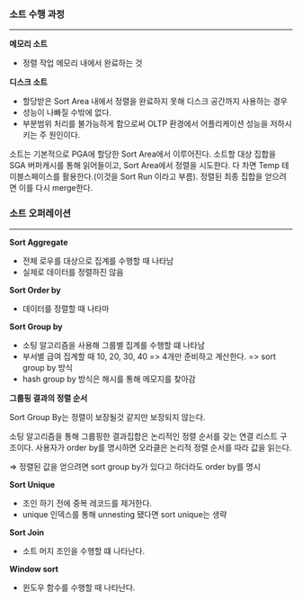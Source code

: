 ### 소트 수행 과정

---

**메모리 소트**

- 정렬 작업 메모리 내에서 완료하는 것

**디스크 소트**

- 할당받은 Sort Area 내에서 정렬을 완료하지 못해 디스크 공간까지 사용하는 경우
- 성능이 나빠질 수밖에 없다.
- 부분범위 처리를 불가능하게 함으로써 OLTP 환경에서 어플리케이션 성능을 저하시키는 주 원인이다.

소트는 기본적으로 PGA에 할당한 Sort Area에서 이루어진다. 소트할 대상 집합을 SGA 버퍼캐시를 통해 읽어들이고, Sort Area에서 정렬을 시도한다.  다 차면 Temp 테이블스페이스를 활용한다.(이것을 Sort Run 이라고 부름). 정렬된 최종 집합을 얻으려면 이를 다시 merge한다.

### 소트 오퍼레이션

---

**Sort Aggregate**

- 전체 로우를 대상으로 집계를 수행할 때 나타남
- 실제로 데이터를 정렬하진 않음

**Sort Order by**

- 데이터를 정렬할 때 나타마

**Sort Group by**

- 소팅 알고리즘을 사용해 그룹별 집계를 수행할 떄 나타남
- 부서별 급여 집계할 때 10, 20, 30, 40 => 4개만 준비하고 계산한다. => sort group by 방식
- hash group by 방식은 해시를 통해 메모지를 찾아감

**그룹핑 결과의 정렬 순서**

Sort Group By는 정렬이 보장될것 같지만 보장되지 않는다.

소팅 알고리즘을 통해 그룹핑한 결과집합은 논리적인 정렬 순서를 갖는 연결 리스트 구조이다. 사용자가 order by를 명시하면 오라클은 논리적 정렬 순서를 따라 값을 읽는다.

⇒ 정렬된 값을 얻으려면 sort group by가 있다고 하더라도 order by를 명시

**Sort Unique**

- 조인 하기 전에 중복 레코드를 제거한다.
- unique 인덱스를 통해 unnesting 됐다면 sort unique는 생략

**Sort Join**

- 소트 머지 조인을 수행할 떄 나타난다.

**Window sort**

- 윈도우 함수를 수행할 때 나타난다.